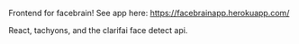 Frontend for facebrain! See app here: https://facebrainapp.herokuapp.com/

React, tachyons, and the clarifai face detect api.
